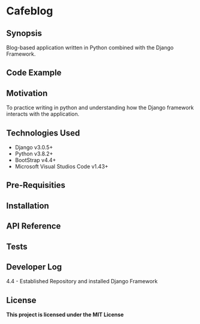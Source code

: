 # Cafeblog

## Synopsis
Blog-based application written in Python combined with the Django Framework.

## Code Example



## Motivation
To practice writing in python and understanding how the Django framework interacts with the application.


## Technologies Used
* Django v3.0.5+
* Python v3.8.2+
* BootStrap v4.4+
* Microsoft Visual Studios Code v1.43+

## Pre-Requisities


## Installation



## API Reference


## Tests


## Developer Log
4.4 - Established Repository and installed Django Framework


## License

**This project is licensed under the MIT License**
